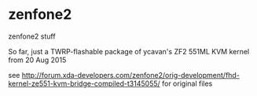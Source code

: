 # zenfone2
zenfone2 stuff

So far, just a TWRP-flashable package of ycavan's ZF2 551ML KVM kernel from 20 Aug 2015

see http://forum.xda-developers.com/zenfone2/orig-development/fhd-kernel-ze551-kvm-bridge-compiled-t3145055/ for original files
